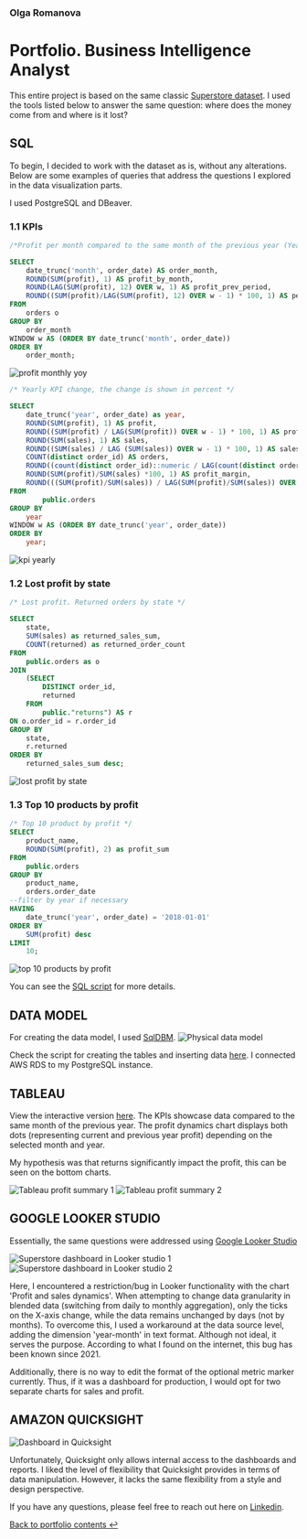 ### Olga Romanova
# Portfolio. Business Intelligence Analyst

This entire project is based on the same classic [Superstore dataset](Sample-Superstore-dataset.xls). I used the tools listed below  to answer the same question: where does the money come from and where is it lost?

## SQL
To begin, I decided to work with the dataset as is, without any alterations. Below are some examples of queries that address the questions I explored in the data visualization parts.

I used PostgreSQL and DBeaver.

### 1.1 KPIs
```sql
/*Profit per month compared to the same month of the previous year (Year over year comparison)*/

SELECT
	date_trunc('month', order_date) AS order_month,
	ROUND(SUM(profit), 1) AS profit_by_month,
	ROUND(LAG(SUM(profit), 12) OVER w, 1) AS profit_prev_period,
	ROUND((SUM(profit)/LAG(SUM(profit), 12) OVER w - 1) * 100, 1) AS percent_difference
FROM
	orders o
GROUP BY
	order_month
WINDOW w AS (ORDER BY date_trunc('month', order_date))
ORDER BY 
	order_month;
```
![profit monthly yoy](SQL/profit_montly_yoy.png)



```sql
/* Yearly KPI change, the change is shown in percent */

SELECT
	date_trunc('year', order_date) as year,
	ROUND(SUM(profit), 1) AS profit,
	ROUND((SUM(profit) / LAG(SUM(profit)) OVER w - 1) * 100, 1) AS profit_change,
	ROUND(SUM(sales), 1) AS sales,
	ROUND((SUM(sales) / LAG (SUM(sales)) OVER w - 1) * 100, 1) AS sales_change,
	COUNT(distinct order_id) AS orders,
	ROUND((count(distinct order_id)::numeric / LAG(count(distinct order_id)::numeric) OVER w - 1) * 100, 1) AS orders_change,
	ROUND(SUM(profit)/SUM(sales) *100, 1) AS profit_margin,
	ROUND(((SUM(profit)/SUM(sales)) / LAG(SUM(profit)/SUM(sales)) OVER w - 1) * 100, 1) AS profit_margin_change
FROM
        public.orders
GROUP BY
    year
WINDOW w AS (ORDER BY date_trunc('year', order_date))
ORDER BY
    year;
```

![kpi yearly](SQL/kpi-yearly.png)

### 1.2 Lost profit by state
```sql
/* Lost profit. Returned orders by state */

SELECT
	state,
	SUM(sales) as returned_sales_sum,
	COUNT(returned) as returned_order_count
FROM
	public.orders as o
JOIN
	(SELECT
		DISTINCT order_id,
		returned
	FROM
		public."returns") AS r
ON o.order_id = r.order_id
GROUP BY
	state,
	r.returned
ORDER BY
	returned_sales_sum desc;
```

![lost profit by state](SQL/lost_profit_by_state.png)


### 1.3 Top 10 products by profit
```sql
/* Top 10 product by profit */
SELECT
	product_name,
	ROUND(SUM(profit), 2) as profit_sum
FROM
	public.orders
GROUP BY
	product_name,
	orders.order_date
--filter by year if necessary
HAVING 
	date_trunc('year', order_date) = '2018-01-01'
ORDER BY
	SUM(profit) desc
LIMIT 
	10;			
```

![top 10 products by profit](SQL/top_10_products_profit.png)

You can see the [SQL script](SQL/sql-queries_superstore-db.sql) for more details.

## DATA MODEL

For creating the data model, I used [SqlDBM](https://sqldbm.com).
![Physical data model](data_model_superstoredb.png)

Check the script for creating the tables and inserting data [here](SQL/from_stg_to_dw_superstore.sql). I connected AWS RDS to my PostgreSQL instance.

## TABLEAU
View the interactive version [here](https://public.tableau.com/app/profile/olga.romanova7546/viz/Superstore-onemoretime/Dashboard1).
The KPIs showcase data compared to the same month of the previous year. The profit dynamics chart displays both dots (representing current and previous year profit) depending on the selected month and year.

My hypothesis was that returns significantly impact the profit, this can be seen on the bottom charts.

![Tableau profit summary 1](dataviz/Tableau_superstore_summary_1.png)
![Tableau profit summary 2](dataviz/Tableau_superstore_summary_2.png)

## GOOGLE LOOKER STUDIO

Essentially, the same questions were addressed using [Google Looker Studio](https://lookerstudio.google.com/reporting/e2b934b3-b338-4fcb-81fd-2cd2e8ab776f)

![Superstore dashboard in Looker studio 1](dataviz/Looker_superstore_dashboard_1.png)
![Superstore dashboard in Looker studio 2](dataviz/Looker_superstore_dashboard_2.png)

Here, I encountered a restriction/bug in Looker functionality with the chart 'Profit and sales dynamics'. When attempting to change data granularity in blended data (switching from daily to monthly aggregation), only the ticks on the X-axis change, while the data remains unchanged by days (not by months). To overcome this, I used a workaround at the data source level, adding the dimension 'year-month' in text format. Although not ideal, it serves the purpose. According to what I found on the internet, this bug has been known since 2021.

Additionally, there is no way to edit the format of the optional metric marker currently. Thus, if it was a dashboard for production, I would opt for two separate charts for sales and profit. 

## AMAZON QUICKSIGHT

![Dashboard in Quicksight](dataviz/Amazon_Quicksight_dashboard.png)

Unfortunately, Quicksight only allows internal access to the dashboards and reports. 
I liked the level of flexibility that Quicksight provides in terms of data manipulation. However, it lacks the same flexibility from a style and design perspective.

If you have any questions, please feel free to reach out here on [Linkedin](https://www.linkedin.com/in/olgaromanova-8/).

[Back to portfolio contents :leftwards_arrow_with_hook:](/Portfolio/README.md)
